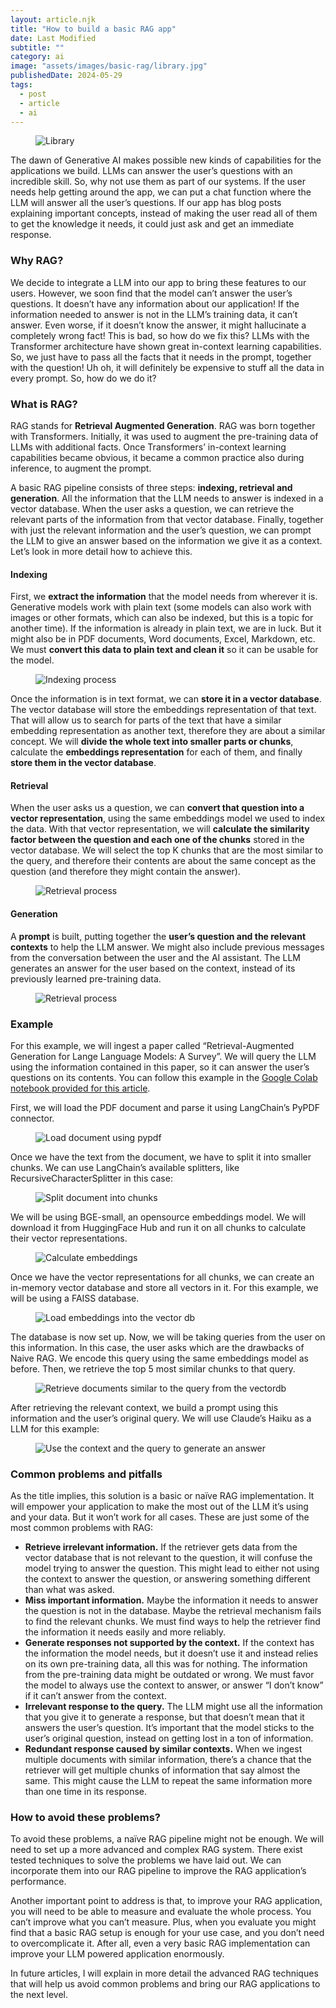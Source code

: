```yaml
---
layout: article.njk
title: "How to build a basic RAG app"
date: Last Modified
subtitle: ""
category: ai
image: "assets/images/basic-rag/library.jpg"
publishedDate: 2024-05-29
tags:
  - post
  - article
  - ai
---
```


<figure>
<img style="aspect-ratio: 897/467" alt="Library" src="{{ image }}" />
</figure>

The dawn of Generative AI makes possible new kinds of capabilities for the applications we build.  LLMs can answer the user’s questions with an incredible skill. So, why not use them as part of our systems. If the user needs help getting around the app, we can put a chat function where the LLM will answer all the user’s questions. If our app has blog posts explaining important concepts, instead of making the user read all of them to get the knowledge it needs, it could just ask and get an immediate response.

### Why RAG?
We decide to integrate a LLM into our app to bring these features to our users. However, we soon find that the model can’t answer the user’s questions. It doesn’t have any information about our application! If the information needed to answer is not in the LLM’s training data, it can’t answer. Even worse, if it doesn’t know the answer, it might hallucinate a completely wrong fact! This is bad, so how do we fix this? LLMs with the Transformer architecture have shown great in-context learning capabilities. So, we just have to pass all the facts that it needs in the prompt, together with the question! Uh oh, it will definitely be expensive to stuff all the data in every prompt. So, how do we do it?

### What is RAG?
RAG stands for **Retrieval Augmented Generation**. RAG was born together with Transformers. Initially, it was used to augment the pre-training data of LLMs with additional facts. Once Transformers’ in-context learning capabilities became obvious, it became a common practice also during inference, to augment the prompt.

A basic RAG pipeline consists of three steps: **indexing, retrieval and generation**. All the information that the LLM needs to answer is indexed in a vector database. When the user asks a question, we can retrieve the relevant parts of the information from that vector database. Finally, together with just the relevant information and the user’s question, we can prompt the LLM to give an answer based on the information we give it as a context. Let’s look in more detail how to achieve this.

#### Indexing
First, we **extract the information** that the model needs from wherever it is. Generative models work with plain text (some models can also work with images or other formats, which can also be indexed, but this is a topic for another time). If the information is already in plain text, we are in luck. But it might also be in PDF documents, Word documents, Excel, Markdown, etc. We must **convert this data to plain text and clean it** so it can be usable for the model.

<figure>
<img alt="Indexing process" src="assets/images/basic-rag/indexing.png" />
</figure>

Once the information is in text format, we can **store it in a vector database**. The vector database will store the embeddings representation of that text. That will allow us to search for parts of the text that have a similar embedding representation as another text, therefore they are about a similar concept. We will **divide the whole text into smaller parts or chunks**, calculate the **embeddings representation** for each of them, and finally **store them in the vector database**.

#### Retrieval

When the user asks us a question, we can **convert that question into a vector representation**, using the same embeddings model we used to index the data. With that vector representation, we will **calculate the similarity factor between the question and each one of the chunks** stored in the vector database. We will select the top K chunks that are the most similar to the query, and therefore their contents are about the same concept as the question (and therefore they might contain the answer).

<figure>
<img alt="Retrieval process" src="assets/images/basic-rag/retrieval_diagram.png" />
</figure>

#### Generation

A **prompt** is built, putting together the **user’s question and the relevant contexts** to help the LLM answer. We might also include previous messages from the conversation between the user and the AI assistant. The LLM generates an answer for the user based on the context, instead of its previously learned pre-training data.

<figure>
<img alt="Retrieval process" src="assets/images/basic-rag/generation_diagram.png" />
</figure>

### Example
For this example, we will ingest a paper called “Retrieval-Augmented Generation for Lange Language Models: A Survey”. We will query the LLM using the information contained in this paper, so it can answer the user’s questions on its contents. You can follow this example in the <a href="https://colab.research.google.com/drive/1mFmPN0GBHpS-kMDMuU8EDrWu1KENy69e?usp=sharing" target="_blank">Google Colab notebook provided for this article</a>.

First, we will load the PDF document and parse it using LangChain’s PyPDF connector.

<figure>
<img alt="Load document using pypdf" src="assets/images/basic-rag/load_doc.png" />
</figure>

Once we have the text from the document, we have to split it into smaller chunks. We can use LangChain’s available splitters, like RecursiveCharacterSplitter in this case:

<figure>
<img alt="Split document into chunks" src="assets/images/basic-rag/split_doc.png" />
</figure>

We will be using BGE-small, an opensource embeddings model. We will download it from HuggingFace Hub and run it on all chunks to calculate their vector representations.

<figure>
<img alt="Calculate embeddings" src="assets/images/basic-rag/embeddings.png" />
</figure>

Once we have the vector representations for all chunks, we can create an in-memory vector database and store all vectors in it. For this example, we will be using a FAISS database.

<figure>
<img alt="Load embeddings into the vector db" src="assets/images/basic-rag/vectordb.png" />
</figure>

The database is now set up. Now, we will be taking queries from the user on this information. In this case, the user asks which are the drawbacks of Naive RAG. We encode this query using the same embeddings model as before. Then, we retrieve the top 5 most similar chunks to that query.

<figure>
<img alt="Retrieve documents similar to the query from the vectordb" src="assets/images/basic-rag/retrieval.png" />
</figure>

After retrieving the relevant context, we build a prompt using this information and the user’s original query. We will use Claude’s Haiku as a LLM for this example:

<figure>
<img alt="Use the context and the query to generate an answer" src="assets/images/basic-rag/generation.png" />
</figure>

### Common problems and pitfalls

As the title implies, this solution is a basic or naïve RAG implementation. It will empower your application to make the most out of the LLM it’s using and your data. But it won’t work for all cases. These are just some of the most common problems with RAG:

-	**Retrieve irrelevant information.** If the retriever gets data from the vector database that is not relevant to the question, it will confuse the model trying to answer the question. This might lead to either not using the context to answer the question, or answering something different than what was asked.
-	**Miss important information.** Maybe the information it needs to answer the question is not in the database. Maybe the retrieval mechanism fails to find the relevant chunks. We must find ways to help the retriever find the information it needs easily and more reliably.
-	**Generate responses not supported by the context.** If the context has the information the model needs, but it doesn’t use it and instead relies on its own pre-training data, all this was for nothing. The information from the pre-training data might be outdated or wrong. We must favor the model to always use the context to answer, or answer “I don’t know” if it can’t answer from the context.
-	**Irrelevant response to the query.** The LLM might use all the information that you give it to generate a response, but that doesn’t mean that it answers the user’s question. It’s important that the model sticks to the user’s original question, instead on getting lost in a ton of information.
-	**Redundant response caused by similar contexts.** When we ingest multiple documents with similar information, there’s a chance that the retriever will get multiple chunks of information that say almost the same. This might cause the LLM to repeat the same information more than one time in its response.

### How to avoid these problems? 
To avoid these problems, a naïve RAG pipeline might not be enough. We will need to set up a more advanced and complex RAG system. There exist tested techniques to solve the problems we have laid out. We can incorporate them into our RAG pipeline to improve the RAG application’s performance.

Another important point to address is that, to improve your RAG application, you will need to be able to measure and evaluate the whole process. You can’t improve what you can’t measure. Plus, when you evaluate you might find that a basic RAG setup is enough for your use case, and you don’t need to overcomplicate it. After all, even a very basic RAG implementation can improve your LLM powered application enormously.

In future articles, I will explain in more detail the advanced RAG techniques that will help us avoid common problems and bring our RAG applications to the next level.
